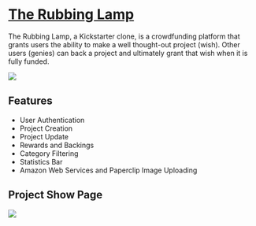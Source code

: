<h1><a href="https://the-rubbing-lamp.herokuapp.com/#/">The Rubbing Lamp</a></h1>

<p>The Rubbing Lamp, a Kickstarter clone, is a crowdfunding platform that grants users the ability to make a well thought-out project (wish). Other users (genies) can back a project and ultimately grant that wish when it is fully funded.</p>

<img src="https://res.cloudinary.com/rudell84/image/upload/v1515783310/rubbing-lamp-home.jpg_y9xg8v.png"></img>

<h2>Features</h2>
<ul>
  <li>User Authentication</li>
  <li>Project Creation</li>
  <li>Project Update</li>
  <li>Rewards and Backings</li>
  <li>Category Filtering</li>
  <li>Statistics Bar</li>
  <li>Amazon Web Services and Paperclip Image Uploading</li>
</ul>

<h2>Project Show Page</h2>
<img src="https://res.cloudinary.com/rudell84/image/upload/v1515783726/rubbing-lamp-show_iwl0yg.png"></img>
